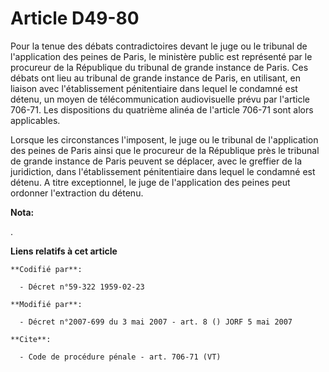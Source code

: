 # Article D49-80

Pour la tenue des débats contradictoires devant le juge ou le tribunal de l'application des peines de Paris, le ministère
public est représenté par le procureur de la République du tribunal de grande instance de Paris. Ces débats ont lieu au
tribunal de grande instance de Paris, en utilisant, en liaison avec l'établissement pénitentiaire dans lequel le condamné est
détenu, un moyen de télécommunication audiovisuelle prévu par l'article 706-71. Les dispositions du quatrième alinéa de
l'article 706-71 sont alors applicables. 

Lorsque les circonstances l'imposent, le juge ou le tribunal de l'application des peines de Paris ainsi que le procureur de
la République près le tribunal de grande instance de Paris peuvent se déplacer, avec le greffier de la juridiction, dans
l'établissement pénitentiaire dans lequel le condamné est détenu. A titre exceptionnel, le juge de l'application des peines
peut ordonner l'extraction du détenu.

**Nota:**

.

**Liens relatifs à cet article**

	**Codifié par**:

	  - Décret n°59-322 1959-02-23

	**Modifié par**:

	  - Décret n°2007-699 du 3 mai 2007 - art. 8 () JORF 5 mai 2007

	**Cite**:

	  - Code de procédure pénale - art. 706-71 (VT)

